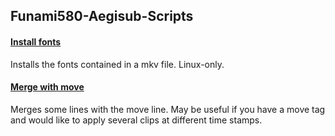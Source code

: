 ## Funami580-Aegisub-Scripts
#### [Install fonts](/InstallFonts)
Installs the fonts contained in a mkv file. Linux-only.

#### [Merge with move](/MergeWithMove)
Merges some lines with the move line. May be useful if you have a move tag
and would like to apply several clips at different time stamps.